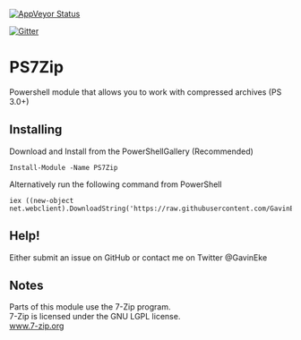 [![AppVeyor Status](https://ci.appveyor.com/api/projects/status/github/GavinEke/PS7Zip)](https://ci.appveyor.com/project/GavinEke/ps7zip)

[![Gitter](https://badges.gitter.im/Join%20Chat.svg)](https://gitter.im/GavinEke/PS7Zip)

# PS7Zip

Powershell module that allows you to work with compressed archives (PS 3.0+)

## Installing

Download and Install from the PowerShellGallery (Recommended)

    Install-Module -Name PS7Zip

Alternatively run the following command from PowerShell

    iex ((new-object net.webclient).DownloadString('https://raw.githubusercontent.com/GavinEke/PS7Zip/master/install.ps1'))

## Help!

Either submit an issue on GitHub or contact me on Twitter @GavinEke

## Notes

Parts of this module use the 7-Zip program.  
7-Zip is licensed under the GNU LGPL license.  
www.7-zip.org
